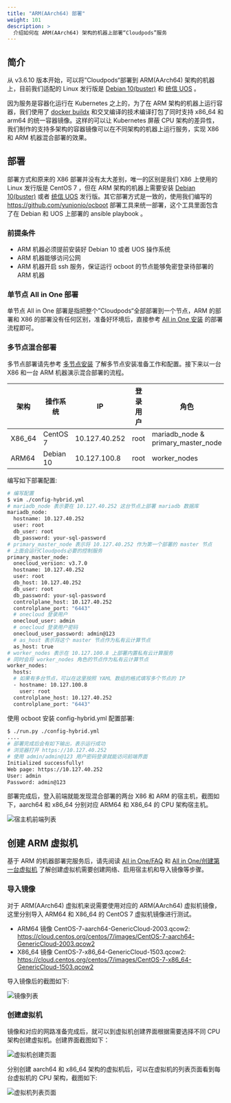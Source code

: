 ```yaml
---
title: "ARM(AArch64) 部署"
weight: 101
description: >
  介绍如何在 ARM(AArch64) 架构的机器上部署“Cloudpods”服务
---
```


## 简介

从 v3.6.10 版本开始，可以将”Cloudpods“部署到 ARM(AArch64) 架构的机器上，目前我们适配的 Linux 发行版是 [Debian 10(buster)](https://www.debian.org/releases/stable/arm64/) 和 [统信 UOS](https://www.chinauos.com/) 。

因为服务是容器化运行在 Kubernetes 之上的，为了在 ARM 架构的机器上运行容器，我们使用了 [docker buildx](https://github.com/docker/buildx/) 和交叉编译的技术编译打包了同时支持 x86_64 和 arm64 的统一容器镜像。这样的可以让 Kubernetes 屏蔽 CPU 架构的差异性，我们制作的支持多架构的容器镜像可以在不同架构的机器上运行服务，实现 X86 和 ARM 机器混合部署的效果。

## 部署

部署方式和原来的 X86 部署并没有太大差别，唯一的区别是我们 X86 上使用的 Linux 发行版是 CentOS 7 ，但在 ARM 架构的机器上需要安装 [Debian 10(buster)](https://www.debian.org/releases/stable/arm64/) 或者 [统信 UOS](https://www.chinauos.com/) 发行版。其它部署方式是一致的，使用我们编写的 https://github.com/yunionio/ocboot 部署工具来统一部署，这个工具里面包含了在 Debian 和 UOS 上部署的 ansible playbook 。

### 前提条件

- ARM 机器必须提前安装好 Debian 10 或者 UOS 操作系统
- ARM 机器能够访问公网
- ARM 机器开启 ssh 服务，保证运行 ocboot 的节点能够免密登录待部署的 ARM 机器

### 单节点 All in One 部署

单节点 All in One 部署是指把整个”Cloudpods“全部部署到一个节点，ARM 的部署和 X86 的部署没有任何区别，准备好环境后，直接参考 [All in One 安装](../../010_quickstart/allinone) 的部署流程即可。

### 多节点混合部署

多节点部署请先参考 [多节点安装](../../010_quickstart/nodes) 了解多节点安装准备工作和配置。接下来以一台 X86 和一台 ARM 机器演示混合部署的流程。

| 架构   | 操作系统  | IP            | 登录用户 | 角色                               |
|--------|-----------|---------------|----------|------------------------------------|
| X86_64 | CentOS 7  | 10.127.40.252 | root     | mariadb_node & primary_master_node |
| ARM64  | Debian 10 | 10.127.100.8  | root     | worker_nodes                       |

编写如下部署配置:

```bash
# 编写配置
$ vim ./config-hybrid.yml
# mariadb_node 表示要在 10.127.40.252 这台节点上部署 mariadb 数据库
mariadb_node:
  hostname: 10.127.40.252
  user: root
  db_user: root
  db_password: your-sql-password
# primary_master_node 表示将 10.127.40.252 作为第一个部署的 master 节点
# 上面会运行Cloudpods必要的控制服务
primary_master_node:
  onecloud_version: v3.7.0
  hostname: 10.127.40.252
  user: root
  db_host: 10.127.40.252
  db_user: root
  db_password: your-sql-password
  controlplane_host: 10.127.40.252
  controlplane_port: "6443"
  # onecloud 登录用户
  onecloud_user: admin
  # onecloud 登录用户密码
  onecloud_user_password: admin@123
  # as_host 表示将这个 master 节点作为私有云计算节点
  as_host: true
# worker_nodes 表示在 10.127.100.8 上部署内置私有云计算服务
# 同时会将 worker_nodes 角色的节点作为私有云计算节点
worker_nodes:
  hosts:
  # 如果有多台节点，可以在这里按照 YAML 数组的格式填写多个节点的 IP
  - hostname: 10.127.100.8
    user: root
  controlplane_host: 10.127.40.252
  controlplane_port: "6443"
```

使用 ocboot 安装 config-hybrid.yml 配置部署:

```bash
$ ./run.py ./config-hybrid.yml
....
# 部署完成后会有如下输出，表示运行成功
# 浏览器打开 https://10.127.40.252
# 使用 admin/admin@123 用户密码登录就能访问前端界面
Initialized successfully!
Web page: https://10.127.40.252
User: admin
Password: admin@123
```

部署完成后，登入前端就能发现混合部署的两台 X86 和 ARM 的宿主机，截图如下，aarch64 和 x86_64 分别对应 ARM64 和 X86_64 的 CPU 架构宿主机。

![宿主机前端列表](../images/host-hybrid-list.png)

## 创建 ARM 虚拟机

基于 ARM 的机器部署完服务后，请先阅读 [All in One/FAQ](../../010_quickstart/allinone/#faq) 和 [All in One/创建第一台虚拟机](../../010_quickstart/allinone/#创建第一台虚拟机) 了解创建虚拟机需要创建网络、启用宿主机和导入镜像等步骤。

### 导入镜像

对于 ARM(AArch64) 虚拟机来说需要使用对应的 ARM(AArch64) 虚拟机镜像，这里分别导入 ARM64 和 X86_64 的 CentOS 7 虚拟机镜像进行测试。

- ARM64 镜像 CentOS-7-aarch64-GenericCloud-2003.qcow2: https://cloud.centos.org/centos/7/images/CentOS-7-aarch64-GenericCloud-2003.qcow2
- X86_64 镜像 CentOS-7-x86_64-GenericCloud-1503.qcow2: https://cloud.centos.org/centos/7/images/CentOS-7-x86_64-GenericCloud-1503.qcow2

导入镜像后的截图如下:

![镜像列表](../images/image-hybrid-list.png)

### 创建虚拟机

镜像和对应的网路准备完成后，就可以到虚拟机创建界面根据需要选择不同 CPU 架构创建虚拟机。创建界面截图如下：

![虚拟机创建页面](../images/vm-hybrid-create.png)

分别创建 aarch64 和 x86_64 架构的虚拟机后，可以在虚拟机的列表页面看到每台虚拟机的 CPU 架构，截图如下:

![虚拟机列表页面](../images/vm-hybrid-list.png)
